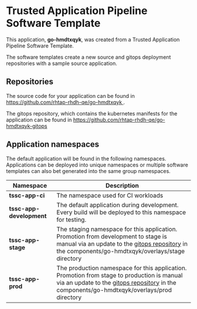 # Trusted Application Pipeline Software Template

This application, **go-hmdtxqyk**, was created from a Trusted Application Pipeline Software Template.

The software templates create a new source and gitops deployment repositories with a sample source application. 

## Repositories

The source code for your application can be found in [https://github.com/rhtap-rhdh-qe/go-hmdtxqyk ](https://github.com/rhtap-rhdh-qe/go-hmdtxqyk ).
 
The gitops repository, which contains the kubernetes manifests for the application can be found in 
[https://github.com/rhtap-rhdh-qe/go-hmdtxqyk-gitops ](https://github.com/rhtap-rhdh-qe/go-hmdtxqyk-gitops ) 

## Application namespaces 

The default application will be found in the following namespaces. Applications can be deployed into unique namespaces or multiple software templates can also bet generated into the same group namespaces.  

|  Namespace   |  Description   |  
| -------- | -------- |
| **tssc-app-ci** | The namespace used for CI workloads |
| **tssc-app-development** | The default application during development. Every build will be deployed to this namespace for testing. |
| **tssc-app-stage** | The staging namespace for this application. Promotion from development to stage is manual via an update to the [gitops repository](https://github.com/rhtap-rhdh-qe/go-hmdtxqyk-gitops ) in the components/go-hmdtxqyk/overlays/stage directory |
| **tssc-app-prod** | The production namespace for this application. Promotion from stage to production is manual via an update to the [gitops repository](https://github.com/rhtap-rhdh-qe/go-hmdtxqyk-gitops ) in the components/go-hmdtxqyk/overlays/prod directory |